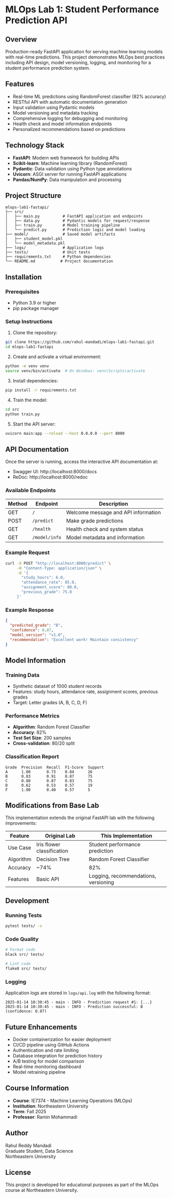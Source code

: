 # MLOps Lab 1: Student Performance Prediction API

## Overview

Production-ready FastAPI application for serving machine learning models with real-time predictions. This project demonstrates MLOps best practices including API design, model versioning, logging, and monitoring for a student performance prediction system.

## Features

- Real-time ML predictions using RandomForest classifier (82% accuracy)
- RESTful API with automatic documentation generation
- Input validation using Pydantic models
- Model versioning and metadata tracking
- Comprehensive logging for debugging and monitoring
- Health check and model information endpoints
- Personalized recommendations based on predictions

## Technology Stack

- **FastAPI**: Modern web framework for building APIs
- **Scikit-learn**: Machine learning library (RandomForest)
- **Pydantic**: Data validation using Python type annotations
- **Uvicorn**: ASGI server for running FastAPI applications
- **Pandas/NumPy**: Data manipulation and processing

## Project Structure

```
mlops-lab1-fastapi/
├── src/
│   ├── main.py          # FastAPI application and endpoints
│   ├── data.py          # Pydantic models for request/response
│   ├── train.py         # Model training pipeline
│   └── predict.py       # Prediction logic and model loading
├── model/               # Saved model artifacts
│   ├── student_model.pkl
│   └── model_metadata.pkl
├── logs/                # Application logs
├── tests/               # Unit tests
├── requirements.txt     # Python dependencies
└── README.md           # Project documentation
```

## Installation

### Prerequisites
- Python 3.9 or higher
- pip package manager

### Setup Instructions

1. Clone the repository:
```bash
git clone https://github.com/rahul-mandadi/mlops-lab1-fastapi.git
cd mlops-lab1-fastapi
```

2. Create and activate a virtual environment:
```bash
python -m venv venv
source venv/bin/activate  # On Windows: venv\Scripts\activate
```

3. Install dependencies:
```bash
pip install -r requirements.txt
```

4. Train the model:
```bash
cd src
python train.py
```

5. Start the API server:
```bash
uvicorn main:app --reload --host 0.0.0.0 --port 8000
```

## API Documentation

Once the server is running, access the interactive API documentation at:
- Swagger UI: http://localhost:8000/docs
- ReDoc: http://localhost:8000/redoc

### Available Endpoints

| Method | Endpoint | Description |
|--------|----------|-------------|
| GET | `/` | Welcome message and API information |
| POST | `/predict` | Make grade predictions |
| GET | `/health` | Health check and system status |
| GET | `/model/info` | Model metadata and information |

### Example Request

```bash
curl -X POST "http://localhost:8000/predict" \
     -H "Content-Type: application/json" \
     -d '{
       "study_hours": 6.0,
       "attendance_rate": 85.0,
       "assignment_score": 80.0,
       "previous_grade": 75.0
     }'
```

### Example Response

```json
{
  "predicted_grade": "B",
  "confidence": 0.87,
  "model_version": "v1.0",
  "recommendation": "Excellent work! Maintain consistency"
}
```

## Model Information

### Training Data
- Synthetic dataset of 1000 student records
- Features: study hours, attendance rate, assignment scores, previous grades
- Target: Letter grades (A, B, C, D, F)

### Performance Metrics
- **Algorithm**: Random Forest Classifier
- **Accuracy**: 82%
- **Test Set Size**: 200 samples
- **Cross-validation**: 80/20 split

### Classification Report
```
Grade  Precision  Recall  F1-Score  Support
A      1.00       0.73    0.84      26
B      0.83       0.91    0.87      75
C      0.80       0.87    0.83      75
D      0.62       0.53    0.57      19
F      1.00       0.40    0.57      5
```

## Modifications from Base Lab

This implementation extends the original FastAPI lab with the following improvements:

| Feature | Original Lab | This Implementation |
|---------|--------------|---------------------|
| Use Case | Iris flower classification | Student performance prediction |
| Algorithm | Decision Tree | Random Forest Classifier |
| Accuracy | ~74% | 82% |
| Features | Basic API | Logging, recommendations, versioning |

## Development

### Running Tests
```bash
pytest tests/ -v
```

### Code Quality
```bash
# Format code
black src/ tests/

# Lint code
flake8 src/ tests/
```

### Logging
Application logs are stored in `logs/api.log` with the following format:
```
2025-01-14 10:30:45 - main - INFO - Prediction request #1: {...}
2025-01-14 10:30:45 - main - INFO - Prediction successful: B (confidence: 0.87)
```

## Future Enhancements

- Docker containerization for easier deployment
- CI/CD pipeline using GitHub Actions
- Authentication and rate limiting
- Database integration for prediction history
- A/B testing for model comparison
- Real-time monitoring dashboard
- Model retraining pipeline

## Course Information

- **Course**: IE7374 - Machine Learning Operations (MLOps)
- **Institution**: Northeastern University
- **Term**: Fall 2025
- **Professor**: Ramin Mohammadi

## Author

Rahul Reddy Mandadi  
Graduate Student, Data Science  
Northeastern University  

## License

This project is developed for educational purposes as part of the MLOps course at Northeastern University.